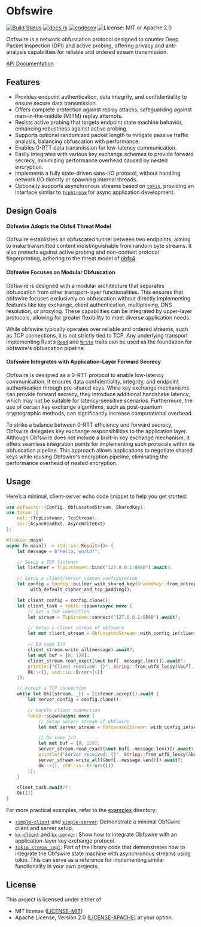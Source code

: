 # Obfswire

[![Build Status](https://github.com/Brainmaker/Obfswire/actions/workflows/ci.yml/badge.svg)](https://github.com/Brainmaker/Obfswire/actions/workflows/ci.yml)
[![docs.rs](https://img.shields.io/docsrs/obfswire)](https://docs.rs/obfswire/latest/obfswire/)
[![codecov](https://codecov.io/github/Brainmaker/Obfswire/graph/badge.svg?token=WVLFE0TA33)](https://codecov.io/github/Brainmaker/Obfswire)
![License: MIT or Apache 2.0](https://img.shields.io/badge/license-MIT%20or%20Apache%202.0-blue)

Obfswire is a network obfuscation protocol designed to counter Deep Packet 
Inspection (DPI) and active probing, offering privacy and anti-analysis 
capabilities for reliable and ordered stream transmission.

[API Documentation](https://docs.rs/obfswire/latest/obfswire/)

## Features

- Provides endpoint authentication, data integrity, and confidentiality to 
  ensure secure data transmission.
- Offers complete protection against replay attacks, safeguarding 
  against man-in-the-middle (MITM) replay attempts.
- Resists active probing that targets endpoint state machine behavior,
  enhancing robustness against active probing.
- Supports optional randomized packet length to mitigate passive traffic
  analysis, balancing obfuscation with performance.
- Enables 0-RTT data transmission for low-latency communication.
- Easily integrates with various key exchange schemes to provide forward secrecy, 
  minimizing performance overhead caused by nested encryption.
- Implements a fully state-driven sans-I/O protocol, without handling network 
  I/O directly or spawning internal threads.
- Optionally supports asynchronous streams based on [`tokio`][tokio-link], 
  providing an interface similar to [`TcpStream`][tcp-stream-link] for async 
  application development.

## Design Goals

#### Obfswire Adopts the Obfs4 Threat Model

Obfswire establishes an obfuscated tunnel between two endpoints, aiming to make 
transmitted content indistinguishable from random byte streams. It also protects 
against active probing and non-content protocol fingerprinting, 
adhering to the threat model of [obfs4][obfs4-link].

#### Obfswire Focuses on Modular Obfuscation

Obfswire is designed with a modular architecture that separates obfuscation from 
other transport-layer functionalities. This ensures that obfswire focuses 
exclusively on obfuscation without directly implementing features like key exchange, 
client authentication, multiplexing, DNS resolution, or proxying. These capabilities 
can be integrated by upper-layer protocols, allowing for greater flexibility to 
meet diverse application needs.

While obfswire typically operates over reliable and ordered streams, such as TCP 
connections, it is not strictly tied to TCP. Any underlying transport implementing 
Rust’s [`Read`][read-trait-link] and [`Write`][write-trait-link] traits can be 
used as the foundation for obfswire's obfuscation pipeline.

#### Obfswire Integrates with Application-Layer Forward Secrecy

Obfswire is designed as a 0-RTT protocol to enable low-latency communication. 
It ensures data confidentiality, integrity, and endpoint authentication through 
pre-shared keys. While key exchange mechanisms can provide forward secrecy, they 
introduce additional handshake latency, which may not be suitable for 
latency-sensitive scenarios. Furthermore, the use of certain key exchange algorithms, 
such as post-quantum cryptographic methods, can significantly increase 
computational overhead.

To strike a balance between 0-RTT efficiency and forward secrecy, Obfswire 
delegates key exchange responsibilities to the application layer.
Although Obfswire does not include a built-in key exchange mechanism, it offers 
seamless integration points for implementing such protocols within its 
obfuscation pipeline. This approach allows applications to negotiate shared keys 
while reusing Obfswire's encryption pipeline, eliminating the performance overhead
of nested encryption.

## Usage

Here’s a minimal, client-server echo code snippet to help you get started:

```rust
use obfswire::{Config, ObfuscatedStream, SharedKey};
use tokio::{
    net::{TcpListener, TcpStream},
    io::{AsyncReadExt, AsyncWriteExt}
};

#[tokio::main]
async fn main() -> std::io::Result<()> {
    let message = b"Hello, world!";

    // Setup a TCP listener
    let listener = TcpListener::bind("127.0.0.1:8888").await?;

    // Setup a client/server common configuration
    let config = Config::builder_with_shared_key(SharedKey::from_entropy())
        .with_default_cipher_and_tcp_padding();

    let client_config = config.clone();
    let client_task = tokio::spawn(async move {
        // Get a TCP connection
        let stream = TcpStream::connect("127.0.0.1:8888").await?;

        // Setup a client stream of obfswire
        let mut client_stream = ObfuscatedStream::with_config_in(client_config, stream);

        // Do some I/O
        client_stream.write_all(message).await?;
        let mut buf = [0; 128];
        client_stream.read_exact(&mut buf[..message.len()]).await?;
        println!("Client received: {}", String::from_utf8_lossy(&buf[..message.len()]));
        Ok::<(), std::io::Error>(())
    });

    // Accept a TCP connection
    while let Ok((stream, _)) = listener.accept().await {
        let server_config = config.clone();

        // Handle client connection
        tokio::spawn(async move {
            // Setup server stream of obfswire
            let mut server_stream = ObfuscatedStream::with_config_in(server_config, stream);

            // Do some I/O
            let mut buf = [0; 128];
            server_stream.read_exact(&mut buf[..message.len()]).await?;
            println!("Server received: {}", String::from_utf8_lossy(&buf[..message.len()]));
            server_stream.write_all(&buf[..message.len()]).await?;
            Ok::<(), std::io::Error>(())
        });
    }

    client_task.await??;
    Ok(())
}
```

For more practical examples, refer to the [examples](examples/src/bin) directory:

 - [`simple-client`](examples/src/bin/simple-client.rs) and 
   [`simple-server`](examples/src/bin/simple-server.rs):
   Demonstrate a minimal Obfswire client and server setup.
 - [`kx-client`](examples/src/bin/kx-client.rs) and 
   [`kx-server`](examples/src/bin/kx-server.rs):
   Show how to integrate Obfswire with an application-layer key exchange protocol.
 - [`tokio_stream_impl`](src/tokio_stream_impl.rs):
   Part of the library code that demonstrates how to integrate the Obfswire state 
   machine with asynchronous streams using tokio. This can serve as a reference for 
   implementing similar functionality in your own projects.

## License

This project is licensed under either of
- MIT license ([LICENSE-MIT](http://opensource.org/licenses/MIT))
- Apache License, Version 2.0 ([LICENSE-APACHE](http://www.apache.org/licenses/LICENSE-2.0)) at your option.

[obfs4-link]: https://github.com/Yawning/obfs4/blob/master/doc/obfs4-spec.txt#L35
[tokio-link]: https://tokio.rs/
[tcp-stream-link]: https://docs.rs/tokio/latest/tokio/net/struct.TcpStream.html
[read-trait-link]: https://doc.rust-lang.org/std/io/trait.Read.html
[write-trait-link]: https://doc.rust-lang.org/std/io/trait.Write.html
